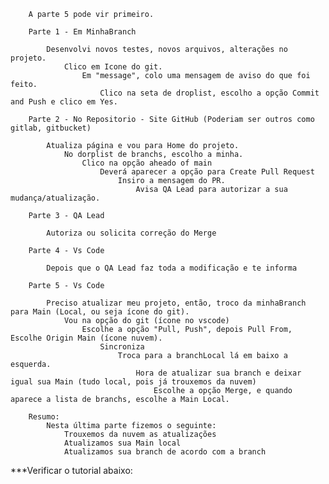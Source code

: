         A parte 5 pode vir primeiro.
        
        Parte 1 - Em MinhaBranch

            Desenvolvi novos testes, novos arquivos, alterações no projeto.
                Clico em Icone do git.
                    Em "message", colo uma mensagem de aviso do que foi feito.
                        Clico na seta de droplist, escolho a opção Commit and Push e clico em Yes.

        Parte 2 - No Repositorio - Site GitHub (Poderiam ser outros como gitlab, gitbucket)

            Atualiza página e vou para Home do projeto.
                No dorplist de branchs, escolho a minha.
                    Clico na opção aheado of main
                        Deverá aparecer a opção para Create Pull Request
                            Insiro a mensagem do PR.
                                Avisa QA Lead para autorizar a sua mudança/atualização.

        Parte 3 - QA Lead

            Autoriza ou solicita correção do Merge

        Parte 4 - Vs Code

            Depois que o QA Lead faz toda a modificação e te informa

        Parte 5 - Vs Code 
        
            Preciso atualizar meu projeto, então, troco da minhaBranch para Main (Local, ou seja ícone do git).
                Vou na opção do git (ícone no vscode)
                    Escolhe a opção "Pull, Push", depois Pull From, Escolhe Origin Main (ícone nuvem).
                        Sincroniza
                            Troca para a branchLocal lá em baixo a esquerda.
                                Hora de atualizar sua branch e deixar igual sua Main (tudo local, pois já trouxemos da nuvem)
                                    Escolhe a opção Merge, e quando aparece a lista de branchs, escolhe a Main Local.

        Resumo:
            Nesta última parte fizemos o seguinte:
                Trouxemos da nuvem as atualizações
                Atualizamos sua Main local
                Atualizamos sua branch de acordo com a branch

***Verificar o tutorial abaixo: